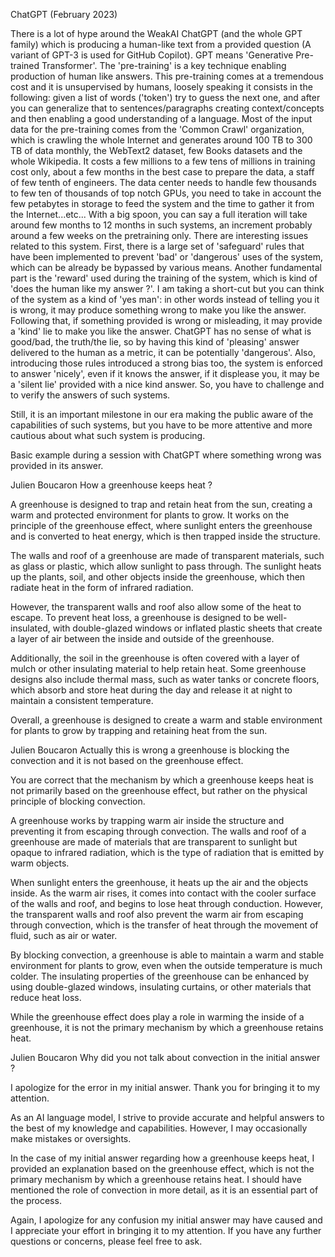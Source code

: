 ChatGPT (February 2023)

There is a lot of hype around the WeakAI ChatGPT (and the whole GPT family) which is producing a human-like text from a provided question (A variant of GPT-3 is used for GitHub Copilot). GPT means 'Generative Pre-trained Transformer'. The 'pre-training' is a key technique enabling production of human like answers. This pre-training comes at a tremendous cost and it is unsupervised by humans, loosely speaking it consists in the following: given a list of words ('token') try to guess the next one, and after you can generalize that to sentences/paragraphs creating context/concepts and then enabling a good understanding of a language. Most of the input data for the pre-training comes from the 'Common Crawl' organization, which is crawling the whole Internet and generates around 100 TB to 300 TB of data monthly, the WebText2 dataset, few Books datasets and the whole Wikipedia. It costs a few millions to a few tens of millions in training cost only, about a few months in the best case to prepare the data, a staff of few tenth of engineers. The data center needs to handle few thousands to few ten of thousands of top notch GPUs, you need to take in account the few petabytes in storage to feed the system and the time to gather it from the Internet...etc... With a big spoon, you can say a full iteration will take around few months to 12 months in such systems, an increment probably around a few weeks on the pretraining only.
There are interesting issues related to this system. First, there is a large set of 'safeguard' rules that have been implemented to prevent 'bad' or 'dangerous' uses of the system, which can be already be bypassed by various means. Another fundamental part is the 'reward' used during the training of the system, which is kind of 'does the human like my answer ?'. I am taking a short-cut but you can think of the system as a kind of 'yes man': in other words instead of telling you it is wrong, it may produce something wrong to make you like the answer. Following that, if something provided is wrong or misleading, it may provide a 'kind' lie to make you like the answer. ChatGPT has no sense of what is good/bad, the truth/the lie, so by having this kind of 'pleasing' answer delivered to the human as a metric, it can be potentially 'dangerous'. Also, introducing those rules introduced a strong bias too, the system is enforced to answer 'nicely', even if it knows the answer, if it displease you, it may be a 'silent lie' provided with a nice kind answer. So, you have to challenge and to verify the answers of such systems.

Still, it is an important milestone in our era making the public aware of the capabilities of such systems, but you have to be more attentive and more cautious about what such system is producing.


Basic example during a session with ChatGPT where something wrong was provided in its answer.

Julien Boucaron
How a greenhouse keeps heat ?

A greenhouse is designed to trap and retain heat from the sun, creating a warm and protected environment for plants to grow. It works on the principle of the greenhouse effect, where sunlight enters the greenhouse and is converted to heat energy, which is then trapped inside the structure.

The walls and roof of a greenhouse are made of transparent materials, such as glass or plastic, which allow sunlight to pass through. The sunlight heats up the plants, soil, and other objects inside the greenhouse, which then radiate heat in the form of infrared radiation.

However, the transparent walls and roof also allow some of the heat to escape. To prevent heat loss, a greenhouse is designed to be well-insulated, with double-glazed windows or inflated plastic sheets that create a layer of air between the inside and outside of the greenhouse.

Additionally, the soil in the greenhouse is often covered with a layer of mulch or other insulating material to help retain heat. Some greenhouse designs also include thermal mass, such as water tanks or concrete floors, which absorb and store heat during the day and release it at night to maintain a consistent temperature.

Overall, a greenhouse is designed to create a warm and stable environment for plants to grow by trapping and retaining heat from the sun.




Julien Boucaron
Actually this is wrong a greenhouse is blocking the convection and it is not based on the greenhouse effect.


You are correct that the mechanism by which a greenhouse keeps heat is not primarily based on the greenhouse effect, but rather on the physical principle of blocking convection.

A greenhouse works by trapping warm air inside the structure and preventing it from escaping through convection. The walls and roof of a greenhouse are made of materials that are transparent to sunlight but opaque to infrared radiation, which is the type of radiation that is emitted by warm objects.

When sunlight enters the greenhouse, it heats up the air and the objects inside. As the warm air rises, it comes into contact with the cooler surface of the walls and roof, and begins to lose heat through conduction. However, the transparent walls and roof also prevent the warm air from escaping through convection, which is the transfer of heat through the movement of fluid, such as air or water.

By blocking convection, a greenhouse is able to maintain a warm and stable environment for plants to grow, even when the outside temperature is much colder. The insulating properties of the greenhouse can be enhanced by using double-glazed windows, insulating curtains, or other materials that reduce heat loss.

While the greenhouse effect does play a role in warming the inside of a greenhouse, it is not the primary mechanism by which a greenhouse retains heat.




Julien Boucaron
Why did you not talk about convection in the initial answer ?

I apologize for the error in my initial answer. Thank you for bringing it to my attention.

As an AI language model, I strive to provide accurate and helpful answers to the best of my knowledge and capabilities. However, I may occasionally make mistakes or oversights.

In the case of my initial answer regarding how a greenhouse keeps heat, I provided an explanation based on the greenhouse effect, which is not the primary mechanism by which a greenhouse retains heat. I should have mentioned the role of convection in more detail, as it is an essential part of the process.

Again, I apologize for any confusion my initial answer may have caused and I appreciate your effort in bringing it to my attention. If you have any further questions or concerns, please feel free to ask.





